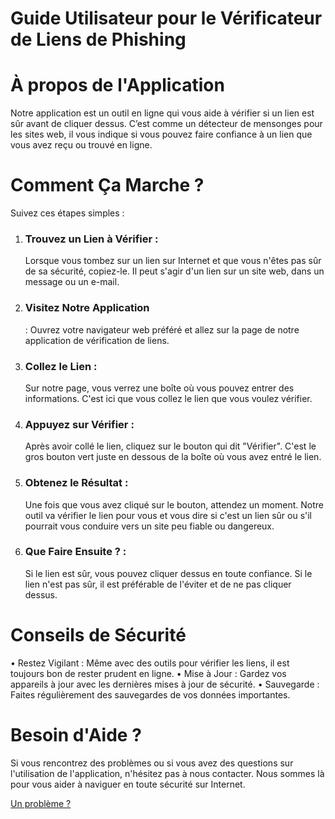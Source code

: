 <h1>Guide Utilisateur pour le Vérificateur de Liens de Phishing</h1>

<h1>À propos de l'Application </h1>

Notre application est un outil en ligne qui vous aide à vérifier si un lien est sûr avant de cliquer dessus. 
C’est comme un détecteur de mensonges pour les sites web, il vous indique si vous pouvez faire confiance à un lien que vous avez reçu ou trouvé en ligne. 

<h1>Comment Ça Marche ? </h1>
  Suivez ces étapes simples :

1. <h3>Trouvez un Lien à Vérifier :</h3> Lorsque vous tombez sur un lien sur Internet et que vous n'êtes pas sûr de sa sécurité, copiez-le. Il peut s'agir d'un lien sur un site web, dans un message ou un e-mail.
2. <h3>Visitez Notre Application</h3> : Ouvrez votre navigateur web préféré et allez sur la page de notre application de vérification de liens.
3. <h3>Collez le Lien :</h3> Sur notre page, vous verrez une boîte où vous pouvez entrer des informations. C'est ici que vous collez le lien que vous voulez vérifier.
4. <h3>Appuyez sur Vérifier :</h3> Après avoir collé le lien, cliquez sur le bouton qui dit "Vérifier". C'est le gros bouton vert juste en dessous de la boîte où vous avez entré le lien.
5. <h3>Obtenez le Résultat :</h3> Une fois que vous avez cliqué sur le bouton, attendez un moment. Notre outil va vérifier le lien pour vous et vous dire si c'est un lien sûr ou s'il pourrait vous conduire vers un site peu fiable ou dangereux.
6. <h3>Que Faire Ensuite ? :</h3> Si le lien est sûr, vous pouvez cliquer dessus en toute confiance. Si le lien n'est pas sûr, il est préférable de l'éviter et de ne pas cliquer dessus.
  
<h1>Conseils de Sécurité </h1>
  • Restez Vigilant : Même avec des outils pour vérifier les liens, il est toujours bon de rester prudent en ligne.
  • Mise à Jour : Gardez vos appareils à jour avec les dernières mises à jour de sécurité.
  • Sauvegarde : Faites régulièrement des sauvegardes de vos données importantes.

<h1>Besoin d'Aide ? </h1> 
Si vous rencontrez des problèmes ou si vous avez des questions sur l'utilisation de l'application, n'hésitez pas à nous contacter. Nous sommes là pour vous aider à naviguer en toute sécurité sur Internet.

<a href="https://github.com/n0nm3/code/issues">Un problème ?</a>
